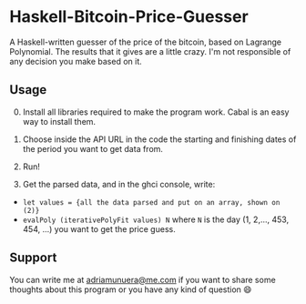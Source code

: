 # Haskell-Bitcoin-Price-Guesser
A Haskell-written guesser of the price of the bitcoin, based on Lagrange Polynomial. 
The results that it gives are a little crazy.
I'm not responsible of any decision you make based on it. 

## Usage

0. Install all libraries required to make the program work. Cabal is an easy way to install them.

1. Choose inside the API URL in the code the starting and finishing dates of the period you want to get data from.
2. Run!
3. Get the parsed data, and in the ghci console, write:
  - ``` let values = {all the data parsed and put on an array, shown on (2)} ```
  - ``` evalPoly (iterativePolyFit values) N ``` where ``` N ``` is the day (1, 2,..., 453, 454, ...) you want to get the price guess.

## Support

You can write me at adriamunuera@me.com if you want to share some thoughts about this program or you have any kind of question :smile:
